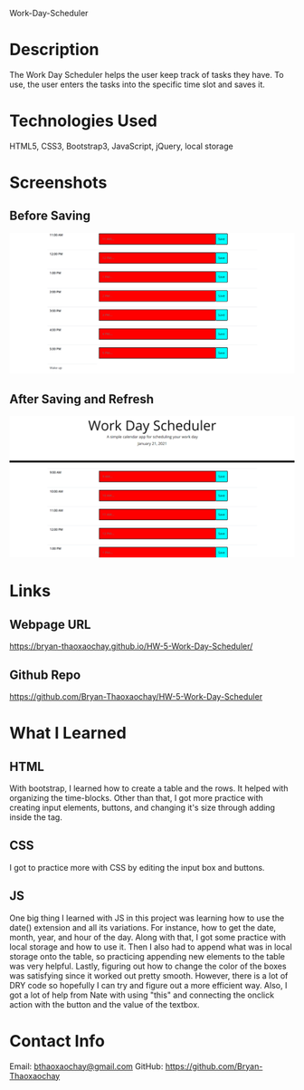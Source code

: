 Work-Day-Scheduler

# Description

The Work Day Scheduler helps the user keep track of tasks they have. To use, the user enters the tasks into the specific time slot and saves it.

# Technologies Used

HTML5, CSS3, Bootstrap3, JavaScript, jQuery, local storage

# Screenshots

## Before Saving

![](Images/HW-5-Work-Day-Scheduler-After-Refresh.png)

## After Saving and Refresh

![](Images/HW-5-Work-Day-Scheduler-Before-Saving.png)

# Links

## Webpage URL

https://bryan-thaoxaochay.github.io/HW-5-Work-Day-Scheduler/ 

## Github Repo

https://github.com/Bryan-Thaoxaochay/HW-5-Work-Day-Scheduler 

# What I Learned

## HTML

With bootstrap, I learned how to create a table and the rows. It helped with organizing the time-blocks. Other than that, I got more practice with creating input elements, buttons, and changing it's size through adding inside the tag.

## CSS

I got to practice more with CSS by editing the input box and buttons.

## JS

One big thing I learned with JS in this project was learning how to use the date() extension and all its variations. For instance, how to get the date, month, year, and hour of the day. Along with that, I got some practice with local storage and how to use it. Then I also had to append what was in local storage onto the table, so practicing appending new elements to the table was very helpful. Lastly, figuring out how to change the color of the boxes was satisfying since it worked out pretty smooth. However, there is a lot of DRY code so hopefully I can try and figure out a more efficient way. Also, I got a lot of help from Nate with using "this" and connecting the onclick action with the button and the value of the textbox.

# Contact Info

Email: bthaoxaochay@gmail.com 
GitHub: https://github.com/Bryan-Thaoxaochay
